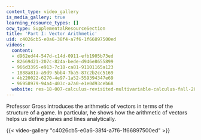```yaml
---
content_type: video_gallery
is_media_gallery: true
learning_resource_types: []
ocw_type: SupplementalResourceSection
title: 'Part I: Vector Arithmetic'
uid: c4026cb5-e0a6-38f4-a7f6-1f66897500ed
videos:
  content:
  - d962ed44-547d-c14d-0911-efb1905b73ed
  - 82669d21-207c-824a-bede-d946e8655899
  - 966d3395-e913-7c18-ca81-91101165a123
  - 1888a81a-a9d9-5bb4-7ba5-87c2b2cc5169
  - 4b220022-6270-4e97-1a52-559394347e69
  - 96958979-94a4-403c-a7a0-e1e0d93ceb68
  website: res-18-007-calculus-revisited-multivariable-calculus-fall-2011
---
```


Professor Gross introduces the arithmetic of vectors in terms of the structure of a game. In particular, he shows how the arithmetic of vectors helps us define planes and lines analytically.

{{< video-gallery "c4026cb5-e0a6-38f4-a7f6-1f66897500ed" >}}

